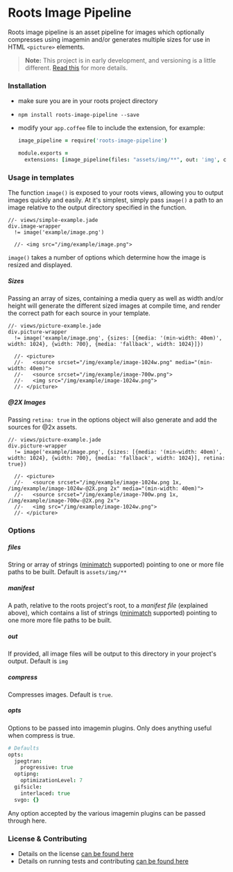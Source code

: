 Roots Image Pipeline
=================

Roots image pipeline is an asset pipeline for images which optionally compresses using imagemin and/or generates multiple sizes for use in HTML `<picture>` elements.

> **Note:** This project is in early development, and versioning is a little different. [Read this](http://markup.im/#q4_cRZ1Q) for more details.

### Installation

- make sure you are in your roots project directory
- `npm install roots-image-pipeline --save`
- modify your `app.coffee` file to include the extension, for example:

  ```coffee
  image_pipeline = require('roots-image-pipeline')

  module.exports =
    extensions: [image_pipeline(files: "assets/img/**", out: 'img', compress: true)]
  ```

### Usage in templates

The function `image()` is exposed to your roots views, allowing you to output images quickly and easily. At it's simplest, simply pass `image()` a path to an image relative to the output directory specified in the function.

```jade
//- views/simple-example.jade
div.image-wrapper
  != image('example/image.png')

  //- <img src="/img/example/image.png">
```

`image()` takes a number of options which determine how the image is resized and displayed.

##### Sizes

Passing an array of sizes, containing a media query as well as width and/or height will generate the different sized images at compile time, and render the correct path for each source in your template.

```jade
//- views/picture-example.jade
div.picture-wrapper
  != image('example/image.png', {sizes: [{media: '(min-width: 40em)', width: 1024}, {width: 700}, {media: 'fallback', width: 1024}]})

  //- <picture>
  //-   <source srcset="/img/example/image-1024w.png" media="(min-width: 40em)">
  //-   <source srcset="/img/example/image-700w.png">
  //-   <img src="/img/example/image-1024w.png">
  //- </picture>
```

##### @2X Images

Passing `retina: true` in the options object will also generate and add the sources for @2x assets.

```jade
//- views/picture-example.jade
div.picture-wrapper
  != image('example/image.png', {sizes: [{media: '(min-width: 40em)', width: 1024}, {width: 700}, {media: 'fallback', width: 1024}], retina: true})

  //- <picture>
  //-   <source srcset="/img/example/image-1024w.png 1x, /img/example/image-1024w-@2X.png 2x" media="(min-width: 40em)">
  //-   <source srcset="/img/example/image-700w.png 1x, /img/example/image-700w-@2X.png 2x">
  //-   <img src="/img/example/image-1024w.png">
  //- </picture>
```

### Options

##### files
String or array of strings ([minimatch](https://github.com/isaacs/minimatch) supported) pointing to one or more file paths to be built. Default is `assets/img/**`

##### manifest
A path, relative to the roots project's root, to a _manifest file_ (explained above), which contains a list of strings ([minimatch](https://github.com/isaacs/minimatch) supported) pointing to one more more file paths to be built.

##### out
If provided, all image files will be output to this directory in your project's output. Default is `img`

##### compress
Compresses images. Default is `true`.

##### opts
Options to be passed into imagemin plugins. Only does anything useful when compress is true.

```coffeescript
# Defaults
opts:
  jpegtran:
    progressive: true
  optipng:
    optimizationLevel: 7
  gifsicle:
    interlaced: true
  svgo: {}
```

Any option accepted by the various imagemin plugins can be passed through here.

### License & Contributing

- Details on the license [can be found here](LICENSE.md)
- Details on running tests and contributing [can be found here](CONTRIBUTING.md)
